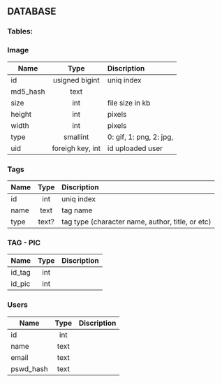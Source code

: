 ## DATABASE
### Tables:

### Image
| Name | Type | Discription |
| -----| :---:| :-----------|
| id | usigned bigint | uniq index
| md5_hash | text| |
| size | int| file size in kb |
| height | int | pixels |
| width | int | pixels  |
| type | smallint | 0: gif, 1: png,   2: jpg,|
| uid  | foreigh key, int| id uploaded user |


### Tags
| Name | Type | Discription |
| -----| :---:| :-----------|
| id  | int| uniq index|
| name | text | tag name |
| type | text? | tag type (character name, author, title, or etc)|

### TAG - PIC
| Name | Type | Discription |
| -----| :---:| :-----------|
| id_tag | int ||
| id_pic | int ||

### Users
| Name | Type | Discription |
| -----| :---:| :-----------|
| id| int |||
| name| text ||
| email|text||
| pswd_hash |text||
